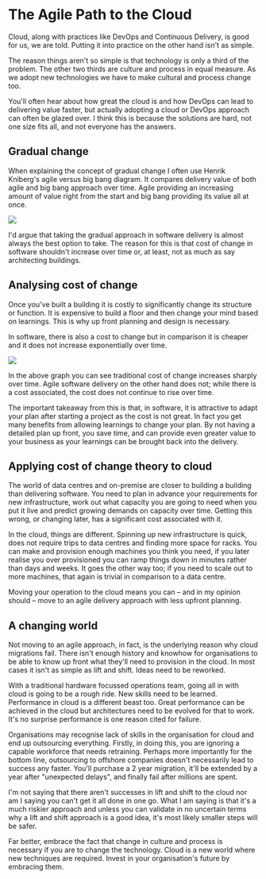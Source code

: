 # The Agile Path to the Cloud

Cloud, along with practices like DevOps and Continuous Delivery, is good for us, we are told. Putting it into practice on the other hand isn't as simple.

The reason things aren't so simple is that technology is only a third of the problem. The other two thirds are culture and process in equal measure. As we adopt new technologies we have to make cultural and process change too.

You'll often hear about how great the cloud is and how DevOps can lead to delivering value faster, but actually adopting a cloud or DevOps approach can often be glazed over. I think this is because the solutions are hard, not one size fits all, and not everyone has the answers.

## Gradual change

When explaining the concept of gradual change I often use Henrik Kniberg's agile versus big bang diagram. It compares delivery value of both agile and big bang approach over time. Agile providing an increasing amount of value right from the start and big bang providing its value all at once.

<img src='https://image.slidesharecdn.com/what-is-agilehenrikknibergaugust202013-130828212836-phpapp02/95/what-isagile-henrik-kniberg-august-20-2013-65-638.jpg?cb=1377725694' />

I'd argue that taking the gradual approach in software delivery is almost always the best option to take. The reason for this is that cost of change in software shouldn't increase over time or, at least, not as much as say architecting buildings.

## Analysing cost of change

Once you've built a building it is costly to significantly change its structure or function. It is expensive to build a floor and then change your mind based on learnings. This is why up front planning and design is necessary.

In software, there is also a cost to change but in comparison it is cheaper and it does not increase exponentially over time.

<img src='https://i2.wp.com/www.agilenutshell.com/assets/how-is-agile-different/cost-of-change.png' />

In the above graph you can see traditional cost of change increases sharply over time. Agile software delivery on the other hand does not; while there is a cost associated, the cost does not continue to rise over time.

The important takeaway from this is that, in software, it is attractive to adapt your plan after starting a project as the cost is not great. In fact you get many benefits from allowing learnings to change your plan. By not having a detailed plan up front, you save time, and can provide even greater value to your business as your learnings can be brought back into the delivery.

## Applying cost of change theory to cloud

The world of data centres and on-premise are closer to building a building than delivering software. You need to plan in advance your requirements for new infrastructure, work out what capacity you are going to need when you put it live and predict growing demands on capacity over time. Getting this wrong, or changing later, has a significant cost associated with it.

In the cloud, things are different. Spinning up new infrastructure is quick, does not require trips to data centres and finding more space for racks. You can make and provision enough machines you think you need, if you later realise you over provisioned you can ramp things down in minutes rather than days and weeks. It goes the other way too; if you need to scale out to more machines, that again is trivial in comparison to a data centre.

Moving your operation to the cloud means you can – and in my opinion should – move to an agile delivery approach with less upfront planning.

## A changing world

Not moving to an agile approach, in fact, is the underlying reason why cloud migrations fail. There isn't enough history and knowhow for organisations to be able to know up front what they'll need to provision in the cloud. In most cases it isn't as simple as lift and shift. Ideas need to be reworked.

With a traditional hardware focussed operations team, going all in with cloud is going to be a rough ride. New skills need to be learned. Performance in cloud is a different beast too. Great performance can be achieved in the cloud but architectures need to be evolved for that to work. It's no surprise performance is one reason cited for failure.

Organisations may recognise lack of skills in the organisation for cloud and end up outsourcing everything. Firstly, in doing this, you are ignoring a capable workforce that needs retraining. Perhaps more importantly for the bottom line, outsourcing to offshore companies doesn't necessarily lead to success any faster. You'll purchase a 2 year migration, it'll be extended by a year after "unexpected delays", and finally fail after millions are spent.

I'm not saying that there aren't successes in lift and shift to the cloud nor am I saying you can't get it all done in one go. What I am saying is that it's a much riskier approach and unless you can validate in no uncertain terms why a lift and shift approach is a good idea, it's most likely smaller steps will be safer.

Far better, embrace the fact that change in culture and process is necessary if you are to change the technology. Cloud is a new world where new techniques are required. Invest in your organisation's future by embracing them.
